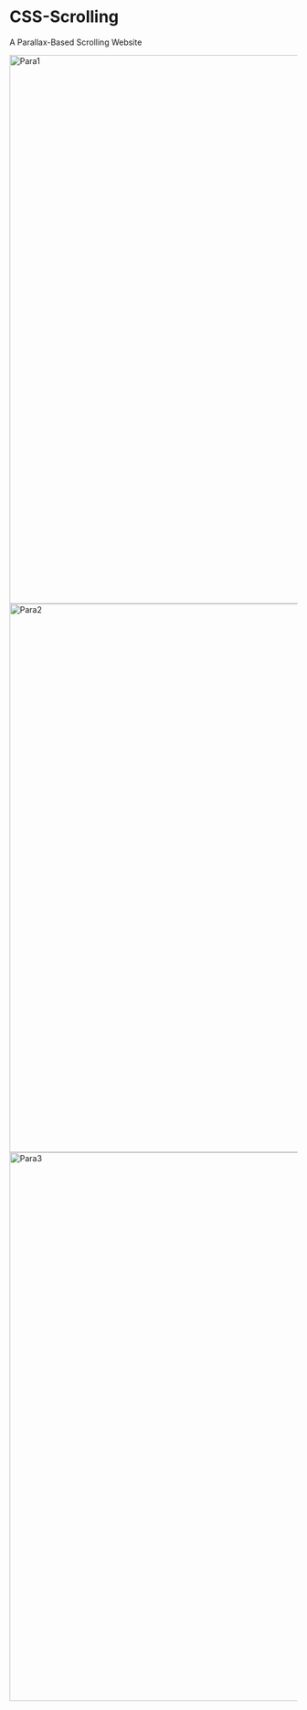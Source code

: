 # CSS-Scrolling
A Parallax-Based Scrolling Website


<img width="960" alt="Para1" src="https://user-images.githubusercontent.com/96002691/201252889-0ea3736f-964c-46f7-af60-49297070680b.png">
<img width="960" alt="Para2" src="https://user-images.githubusercontent.com/96002691/201252878-933d6a73-0aa1-4d05-a665-101ad6bb611e.png">
<img width="960" alt="Para3" src="https://user-images.githubusercontent.com/96002691/201252885-a9afd539-d6e1-469d-9552-d0a7fd6ef082.png">

